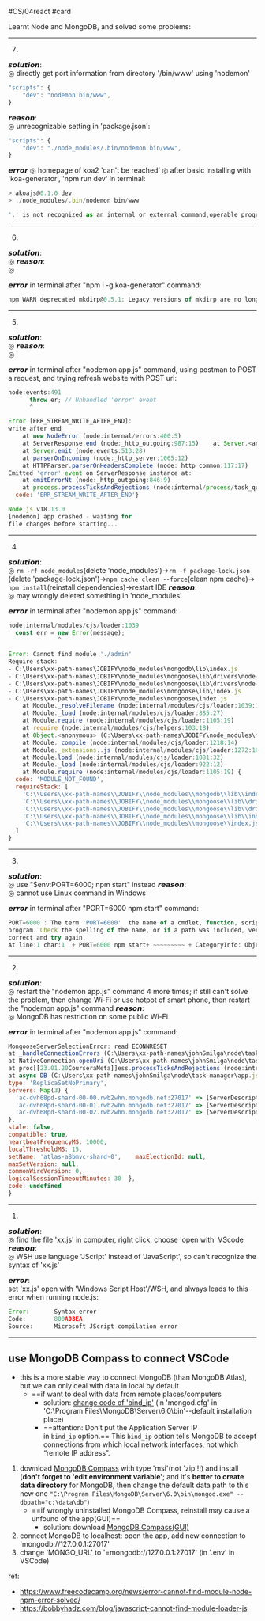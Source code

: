 #CS/04react #card
  
Learnt Node and MongoDB, and solved some problems:  


---
7. 
𝙨𝙤𝙡𝙪𝙩𝙞𝙤𝙣:  
◎ directly get port information from directory '/bin/www' using 'nodemon'
```javascript
"scripts": {
    "dev": "nodemon bin/www",
}
```
𝙧𝙚𝙖𝙨𝙤𝙣:  
◎ unrecognizable setting in 'package.json': 
```javascript
"scripts": {
    "dev": "./node_modules/.bin/nodemon bin/www",
}
```
  
𝙚𝙧𝙧𝙤𝙧 
◎ homepage of koa2 'can't be reached'
◎ after basic installing with 'koa-generator',  'npm run dev' in terminal:  
```javascript
> akoajs@0.1.0 dev 
> ./node_modules/.bin/nodemon bin/www 

'.' is not recognized as an internal or external command,operable program or batch file.  
```

---
6. 
𝙨𝙤𝙡𝙪𝙩𝙞𝙤𝙣:  
◎ 
𝙧𝙚𝙖𝙨𝙤𝙣:  
◎ 
  
𝙚𝙧𝙧𝙤𝙧  in terminal after "npm i -g koa-generator" command:  
```javascript
npm WARN deprecated mkdirp@0.5.1: Legacy versions of mkdirp are no longer supported. Please update to mkdirp 1.x. (Note that the API surface has changed to use Promises in 1.x.) 
```
---
5. 
𝙨𝙤𝙡𝙪𝙩𝙞𝙤𝙣:  
◎ 
𝙧𝙚𝙖𝙨𝙤𝙣:  
◎ 
  
𝙚𝙧𝙧𝙤𝙧  in terminal after "nodemon app.js" command, using postman to POST a request, and trying refresh website with POST url:  
```javascript
node:events:491
      throw er; // Unhandled 'error' event
      ^

Error [ERR_STREAM_WRITE_AFTER_END]: 
write after end   
    at new NodeError (node:internal/errors:400:5)     
    at ServerResponse.end (node:_http_outgoing:987:15)    at Server.<anonymous> (C:\Users\hellowlee\Desktop\js\Anodejs\index.js:15:7)
    at Server.emit (node:events:513:28)
    at parserOnIncoming (node:_http_server:1065:12)   
    at HTTPParser.parserOnHeadersComplete (node:_http_common:117:17)    
Emitted 'error' event on ServerResponse instance at:  
    at emitErrorNt (node:_http_outgoing:846:9)        
    at process.processTicksAndRejections (node:internal/process/task_queues:83:21) {      
  code: 'ERR_STREAM_WRITE_AFTER_END'}

Node.js v18.13.0  
[nodemon] app crashed - waiting for 
file changes before starting...
```

---
4. 
𝙨𝙤𝙡𝙪𝙩𝙞𝙤𝙣:  
◎ `rm -rf node_modules`(delete 'node_modules')→`rm -f package-lock.json` (delete 'package-lock.json')→`npm cache clean --force`(clean npm cache)→ `npm install`(reinstall dependencies)→restart IDE
𝙧𝙚𝙖𝙨𝙤𝙣:  
◎ may wrongly deleted something in 'node_modules'
  
𝙚𝙧𝙧𝙤𝙧  in terminal after "nodemon app.js" command:  
```javascript
node:internal/modules/cjs/loader:1039
  const err = new Error(message);
              ^

Error: Cannot find module './admin'
Require stack:
- C:\Users\xx-path-names\JOBIFY\node_modules\mongodb\lib\index.js
- C:\Users\xx-path-names\JOBIFY\node_modules\mongoose\lib\drivers\node-mongodb-native\collection.js
- C:\Users\xx-path-names\JOBIFY\node_modules\mongoose\lib\drivers\node-mongodb-native\index.js
- C:\Users\xx-path-names\JOBIFY\node_modules\mongoose\lib\index.js
- C:\Users\xx-path-names\JOBIFY\node_modules\mongoose\index.js
    at Module._resolveFilename (node:internal/modules/cjs/loader:1039:15)
    at Module._load (node:internal/modules/cjs/loader:885:27)
    at Module.require (node:internal/modules/cjs/loader:1105:19)
    at require (node:internal/modules/cjs/helpers:103:18)
    at Object.<anonymous> (C:\Users\xx-path-names\JOBIFY\node_modules\mongodb\lib\index.js:6:17)
    at Module._compile (node:internal/modules/cjs/loader:1218:14)
    at Module._extensions..js (node:internal/modules/cjs/loader:1272:10)
    at Module.load (node:internal/modules/cjs/loader:1081:32)
    at Module._load (node:internal/modules/cjs/loader:922:12)
    at Module.require (node:internal/modules/cjs/loader:1105:19) {
  code: 'MODULE_NOT_FOUND',
  requireStack: [
    'C:\\Users\\xx-path-names\\JOBIFY\\node_modules\\mongodb\\lib\\index.js',      
    'C:\\Users\\xx-path-names\\JOBIFY\\node_modules\\mongoose\\lib\\drivers\\node-mongodb-native\\collection.js',
    'C:\\Users\\xx-path-names\\JOBIFY\\node_modules\\mongoose\\lib\\drivers\\node-mongodb-native\\index.js',
    'C:\\Users\\xx-path-names\\JOBIFY\\node_modules\\mongoose\\lib\\index.js',     
    'C:\\Users\\xx-path-names\\JOBIFY\\node_modules\\mongoose\\index.js'
  ]
}
```

---
3. 
𝙨𝙤𝙡𝙪𝙩𝙞𝙤𝙣:  
◎ use "$env:PORT=6000; npm start" instead
𝙧𝙚𝙖𝙨𝙤𝙣:  
◎ cannot use Linux command in Windows
  
𝙚𝙧𝙧𝙤𝙧 in terminal after "PORT=6000 npm start" command:  
```javascript
PORT=6000 : The term 'PORT=6000'  the name of a cmdlet, function, script file, or operable 
program. Check the spelling of the name, or if a path was included, verify that the path is  
correct and try again.
At line:1 char:1  + PORT=6000 npm start+ ~~~~~~~~~ + CategoryInfo: ObjectNotFound: (PORT= 6000:String) [], Command NotFoundException + FullyQualifiedErrorId : CommandNot FoundException
```

---
2. 
𝙨𝙤𝙡𝙪𝙩𝙞𝙤𝙣:  
◎ restart the "nodemon app.js" command 4 more times; if still can't solve the problem, then change Wi-Fi or use hotpot of smart phone, then restart the "nodemon app.js" command
𝙧𝙚𝙖𝙨𝙤𝙣:  
◎ MongoDB has restriction on some public Wi-Fi
  
𝙚𝙧𝙧𝙤𝙧 in terminal after "nodemon app.js" command:  
```javascript
MongooseServerSelectionError: read ECONNRESET
at _handleConnectionErrors (C:\Users\xx-path-names\johnSmilga\node\task-manager\node_modules\mongoose\lib\connection.js:755:11)      
at NativeConnection.openUri (C:\Users\xx-path-names\johnSmilga\node\task-manager\node_modules\mongoose\lib\connection.js:730:11)     
at proc[[23.01.20CourseraMeta]]ess.processTicksAndRejections (node:internal/process/task_queues:95:5)
at async DB (C:\Users\xx-path-names\johnSmilga\node\task-manager\app.js:17:5) {  reason: TopologyDescription {     
type: 'ReplicaSetNoPrimary',    
servers: Map(3) {
  'ac-dvh68pd-shard-00-00.rwb2whn.mongodb.net:27017' => [ServerDescription],
  'ac-dvh68pd-shard-00-01.rwb2whn.mongodb.net:27017' => [ServerDescription],
  'ac-dvh68pd-shard-00-02.rwb2whn.mongodb.net:27017' => [ServerDescription]
},
stale: false, 
compatible: true,
heartbeatFrequencyMS: 10000,    
localThresholdMS: 15,
setName: 'atlas-a8bmvc-shard-0',    maxElectionId: null,
maxSetVersion: null,
commonWireVersion: 0,
logicalSessionTimeoutMinutes: 30  },
code: undefined 
}
```

---
1. 
𝙨𝙤𝙡𝙪𝙩𝙞𝙤𝙣:  
◎ find the file 'xx.js' in computer, right click, choose 'open with' VScode
𝙧𝙚𝙖𝙨𝙤𝙣:  
◎ WSH use language 'JScript' instead of 'JavaScript', so can't recognize the syntax of 'xx.js'

𝙚𝙧𝙧𝙤𝙧:   
set 'xx.js' open with 'Windows Script Host'/WSH, 
and always leads to this error when running node.js:
```javascript
Error:       Syntax error
Code:        800A03EA
Source:      Microsoft JScript compilation error
```

---
## use MongoDB Compass to connect VSCode
- this is a more stable way to connect MongoDB (than MongoDB Atlas), but we can only deal with data in local by default
	- ==if want to deal with data from remote places/computers
		- solution: [change code of 'bind_ip'](https://mkyong.com/mongodb/mongodb-allow-remote-access/)  (in 'mongod.cfg' in 'C:\Program Files\MongoDB\Server\6.0\bin'--default installation place)
		- ==attention: Don’t put the Application Server IP in `bind_ip` option.== This `bind_ip` option tells MongoDB to accept connections from which local network interfaces, not which “remote IP address”.
1. download [MongoDB Compass](https://www.mongodb.com/docs/manual/tutorial/install-mongodb-on-windows/#install-mongodb-community-edition) with type 'msi'(not 'zip'!!) and install (**don't forget to 'edit environment variable'**; and it's **better to create data directory** for MongoDB, then change the default data path to this new one `"C:\Program Files\MongoDB\Server\6.0\bin\mongod.exe" --dbpath="c:\data\db"`)
	- ==if wrongly uninstalled MongoDB Compass, reinstall may cause a unfound of the app(GUI)==
		- solution: download [MongoDB Compass(GUI)](https://www.mongodb.com/try/download/compass) 
2. connect MongoDB to localhost: open the app, add new connection to 'mongodb://127.0.0.1:27017' 
3. change 'MONGO_URL' to '=mongodb://127.0.0.1:27017' (in '.env' in VSCode)




ref:
- https://www.freecodecamp.org/news/error-cannot-find-module-node-npm-error-solved/
- https://bobbyhadz.com/blog/javascript-cannot-find-module-loader-js